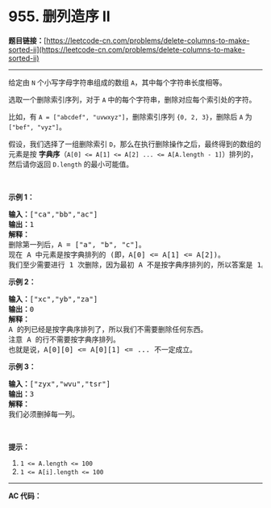 # 955. 删列造序 II

**题目链接：**[https://leetcode-cn.com/problems/delete-columns-to-make-sorted-ii](https://leetcode-cn.com/problems/delete-columns-to-make-sorted-ii)

---

<div class="content__1Y2H">
 <div class="notranslate">
  <p>给定由&nbsp;<code>N</code>&nbsp;个小写字母字符串组成的数组&nbsp;<code>A</code>，其中每个字符串长度相等。</p> 
  <p>选取一个删除索引序列，对于&nbsp;<code>A</code>&nbsp;中的每个字符串，删除对应每个索引处的字符。</p> 
  <p>比如，有&nbsp;<code>A = ["abcdef", "uvwxyz"]</code>，删除索引序列&nbsp;<code>{0, 2, 3}</code>，删除后&nbsp;<code>A</code>&nbsp;为<code>["bef", "vyz"]</code>。</p> 
  <p>假设，我们选择了一组删除索引&nbsp;<code>D</code>，那么在执行删除操作之后，最终得到的数组的元素是按 <strong>字典序</strong>（<code>A[0] &lt;= A[1] &lt;= A[2] ... &lt;= A[A.length - 1]</code>）排列的，然后请你返回&nbsp;<code>D.length</code>&nbsp;的最小可能值。</p> 
  <p>&nbsp;</p> 
  <ol> 
  </ol> 
  <p><strong>示例 1：</strong></p> 
  <pre class="language-text"><strong>输入：</strong>["ca","bb","ac"]
<strong>输出：</strong>1
<strong>解释： </strong>
删除第一列后，A = ["a", "b", "c"]。
现在 A 中元素是按字典排列的 (即，A[0] &lt;= A[1] &lt;= A[2])。
我们至少需要进行 1 次删除，因为最初 A 不是按字典序排列的，所以答案是 1。
</pre> 
  <p><strong>示例 2：</strong></p> 
  <pre class="language-text"><strong>输入：</strong>["xc","yb","za"]
<strong>输出：</strong>0
<strong>解释：</strong>
A 的列已经是按字典序排列了，所以我们不需要删除任何东西。
注意 A 的行不需要按字典序排列。
也就是说，A[0][0] &lt;= A[0][1] &lt;= ... 不一定成立。
</pre> 
  <p><strong>示例 3：</strong></p> 
  <pre class="language-text"><strong>输入：</strong>["zyx","wvu","tsr"]
<strong>输出：</strong>3
<strong>解释：</strong>
我们必须删掉每一列。
</pre> 
  <p>&nbsp;</p> 
  <p><strong>提示：</strong></p> 
  <ol> 
   <li><code>1 &lt;= A.length &lt;= 100</code></li> 
   <li><code>1 &lt;= A[i].length &lt;= 100</code></li> 
  </ol> 
 </div>
</div>

---

**AC 代码：**

```java

```